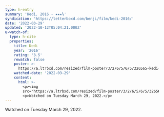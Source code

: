 ```yaml
---
type: h-entry
summary: 'Kedi, 2016 - ★★★½'
syndication: 'https://letterboxd.com/benji/film/kedi-2016/'
date: '2022-03-29'
updated: '2022-10-12T05:04:21.000Z'
u-watch-of:
  type: h-cite
  properties:
    title: Kedi
    year: '2016'
    rating: '3.5'
    rewatch: false
    poster: >-
      https://a.ltrbxd.com/resized/film-poster/3/2/6/5/6/5/326565-kedi-0-600-0-900-crop.jpg?v=6f26cdd991
    watched-date: '2022-03-29'
    content:
      html: >-
        <p><img
        src="https://a.ltrbxd.com/resized/film-poster/3/2/6/5/6/5/326565-kedi-0-600-0-900-crop.jpg?v=6f26cdd991"/></p>
        <p>Watched on Tuesday March 29, 2022.</p>
---
```

Watched on Tuesday March 29, 2022.
